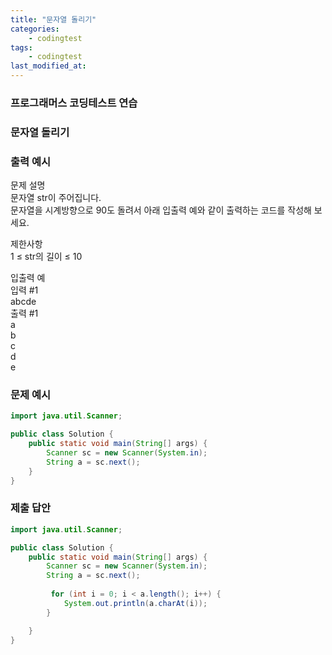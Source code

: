 ```yaml
---
title: "문자열 돌리기"
categories: 
    - codingtest
tags:
    - codingtest
last_modified_at:
---
```


### 프로그래머스 코딩테스트 연습

### 문자열 돌리기

### 출력 예시
문제 설명  
문자열 str이 주어집니다.  
문자열을 시계방향으로 90도 돌려서 아래 입출력 예와 같이 출력하는 코드를 작성해 보세요.  

제한사항  
1 ≤ str의 길이 ≤ 10  

입출력 예  
입력 #1  
abcde  
출력 #1  
a  
b  
c  
d  
e   

### 문제 예시
```java
import java.util.Scanner;

public class Solution {
    public static void main(String[] args) {
        Scanner sc = new Scanner(System.in);
        String a = sc.next();
    }
}

```

### 제출 답안
```java
import java.util.Scanner;

public class Solution {
    public static void main(String[] args) {
        Scanner sc = new Scanner(System.in);
        String a = sc.next();
        
         for (int i = 0; i < a.length(); i++) {
            System.out.println(a.charAt(i));
        }

    }
}
```